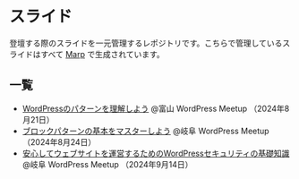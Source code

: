 # スライド

登壇する際のスライドを一元管理するレポジトリです。こちらで管理しているスライドはすべて [Marp](https://marpit.marp.app/) で生成されています。

## 一覧

- [WordPressのパターンを理解しよう](./pdf/all-about-wordpress-pattern.pdf) @富山 WordPress Meetup （2024年8月21日）
- [ブロックパターンの基本をマスターしよう](./pdf/master-wordpress-pattern.pdf) @岐阜 WordPress Meetup （2024年8月24日）
- [安心してウェブサイトを運営するためのWordPressセキュリティの基礎知識](./pdf/basic-knowledge-of-wordpress-security-to-run-your-site.pdf) @岐阜 WordPress Meetup （2024年9月14日）